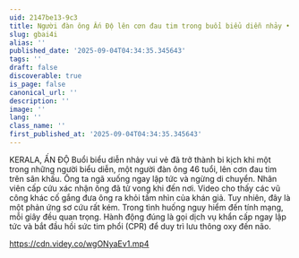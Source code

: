 ```yaml
---
uid: 2147be13-9c3
title: Người đàn ông Ấn Độ lên cơn đau tim trong buổi biểu diễn nhảy • GoreCenter
slug: gbai4i
alias: ''
published_date: '2025-09-04T04:34:35.345643'
tags: ''
draft: false
discoverable: true
is_page: false
canonical_url: ''
description: ''
image: ''
lang: ''
class_name: ''
first_published_at: '2025-09-04T04:34:35.345643'
---
```


KERALA, ẤN ĐỘ Buổi biểu diễn nhảy vui vẻ đã trở thành bi kịch khi một trong những người biểu diễn, một người đàn ông 46 tuổi, lên cơn đau tim trên sân khấu. Ông ta ngã xuống ngay lập tức và ngừng di chuyển. Nhân viên cấp cứu xác nhận ông đã tử vong khi đến nơi. Video cho thấy các vũ công khác cố gắng đưa ông ra khỏi tầm nhìn của khán giả. Tuy nhiên, đây là một phản ứng sơ cứu rất kém. Trong tình huống nguy hiểm đến tính mạng, mỗi giây đều quan trọng. Hành động đúng là gọi dịch vụ khẩn cấp ngay lập tức và bắt đầu hồi sức tim phổi (CPR) để duy trì lưu thông oxy đến não.

https://cdn.videy.co/wgONyaEv1.mp4